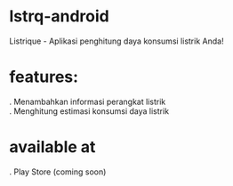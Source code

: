 # lstrq-android
Listrique - Aplikasi penghitung daya konsumsi listrik Anda!

# features:
. Menambahkan informasi perangkat listrik<br>
. Menghitung estimasi konsumsi daya listrik<br>

# available at
. Play Store (coming soon)
